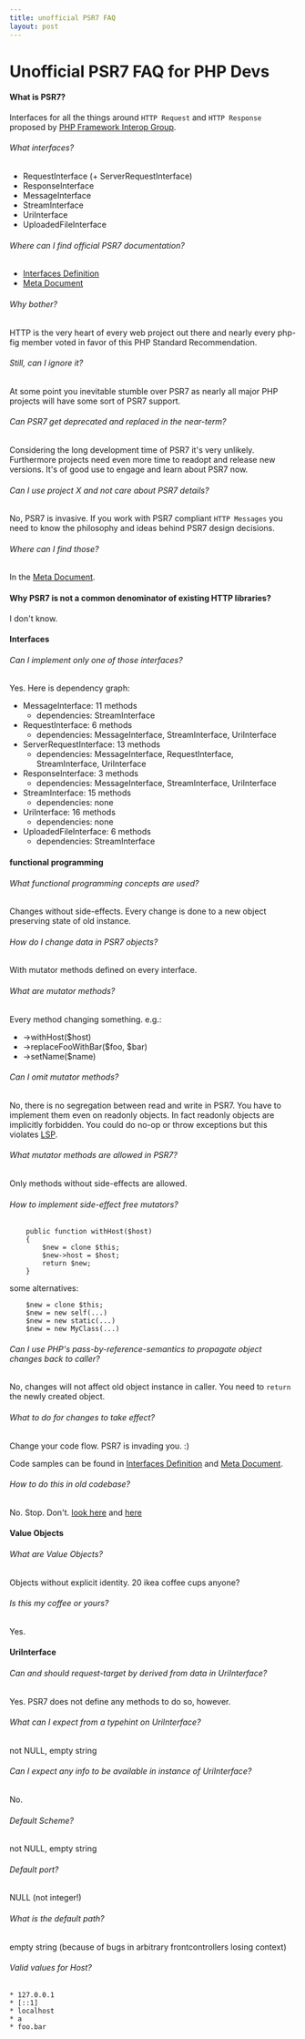 ```yaml
---
title: unofficial PSR7 FAQ
layout: post
---
```


# Unofficial PSR7 FAQ for PHP Devs

#### What is PSR7?
Interfaces for all the things around ``HTTP Request`` and ``HTTP Response`` proposed by [PHP Framework Interop Group](http://www.php-fig.org/).

###### What interfaces?
* RequestInterface (+ ServerRequestInterface)
* ResponseInterface
* MessageInterface
* StreamInterface
* UriInterface
* UploadedFileInterface

###### Where can I find official PSR7 documentation?
* [Interfaces Definition](http://www.php-fig.org/psr/psr-7/)
* [Meta Document](http://www.php-fig.org/psr/psr-7/meta/)

###### Why bother?
HTTP is the very heart of every web project out there and nearly every php-fig member voted in favor of this PHP Standard Recommendation.

###### Still, can I ignore it?
At some point you inevitable stumble over PSR7 as nearly all major PHP projects will have some sort of PSR7 support.

###### Can PSR7 get deprecated and replaced in the near-term?
Considering the long development time of PSR7 it's very unlikely. Furthermore projects need even more time to readopt and release new versions. It's of good use to engage and learn about PSR7 now.

###### Can I use project X and not care about PSR7 details?
No, PSR7 is invasive. If you work with PSR7 compliant ``HTTP Messages`` you need to know the philosophy and ideas behind PSR7 design decisions.

###### Where can I find those?
In the [Meta Document](http://www.php-fig.org/psr/psr-7/meta/).

#### Why PSR7 is not a common denominator of existing HTTP libraries?
I don't know.



#### Interfaces
###### Can I implement only one of those interfaces?
Yes. Here is dependency graph:

* MessageInterface: 11 methods
    * dependencies: StreamInterface
* RequestInterface: 6 methods
    * dependencies: MessageInterface, StreamInterface, UriInterface
* ServerRequestInterface: 13 methods
    * dependencies: MessageInterface, RequestInterface, StreamInterface, UriInterface
* ResponseInterface: 3 methods
    * dependencies: MessageInterface, StreamInterface, UriInterface
* StreamInterface: 15 methods
    * dependencies: none
* UriInterface: 16 methods
    * dependencies: none
* UploadedFileInterface: 6 methods
    * dependencies: StreamInterface




#### functional programming

###### What functional programming concepts are used?
Changes without side-effects. Every change is done to a new object preserving state of old instance.

###### How do I change data in PSR7 objects?
With mutator methods defined on every interface.

###### What are mutator methods?
Every method changing something. e.g.:

 * ->withHost($host)
 * ->replaceFooWithBar($foo, $bar)
 * ->setName($name)

###### Can I omit mutator methods?
No, there is no segregation between read and write in PSR7. You have to implement them even on readonly objects. In fact readonly objects are implicitly forbidden. You could do no-op or throw exceptions but this violates [LSP](https://en.wikipedia.org/wiki/Liskov_substitution_principle).

###### What mutator methods are allowed in PSR7?
Only methods without side-effects are allowed.

###### How to implement side-effect free mutators?

```
    public function withHost($host)
    {
        $new = clone $this;
        $new->host = $host;
        return $new;
    }
```

some alternatives:

```
    $new = clone $this;
    $new = new self(...)
    $new = new static(...)
    $new = new MyClass(...)
```

###### Can I use PHP's pass-by-reference-semantics to propagate object changes back to caller?
No, changes will not affect old object instance in caller. You need to ``return`` the newly created object.

###### What to do for changes to take effect?
Change your code flow. PSR7 is invading you. :)

Code samples can be found in [Interfaces Definition](http://www.php-fig.org/psr/psr-7/) and [Meta Document](http://www.php-fig.org/psr/psr-7/meta/).

###### How to do this in old codebase?
No. Stop. Don't. [look here](https://github.com/symfony/psr-http-message-bridge) and [here](https://github.com/Sam-Burns/psr7-symfony-httpfoundation)



#### Value Objects
###### What are Value Objects?
Objects without explicit identity. 20 ikea coffee cups anyone?

###### Is this my coffee or yours?
Yes.

    
    
    
#### UriInterface

###### Can and should request-target by derived from data in UriInterface?
Yes. PSR7 does not define any methods to do so, however.

###### What can I expect from a typehint on UriInterface?
not NULL, empty string

###### Can I expect any info to be available in instance of UriInterface?
No.

###### Default Scheme?
not NULL, empty string

###### Default port?
NULL (not integer!)

###### What is the default path?
empty string (because of bugs in arbitrary frontcontrollers losing context)

###### Valid values for Host?
    * 127.0.0.1
    * [::1]
    * localhost
    * a
    * foo.bar
    
    
    
